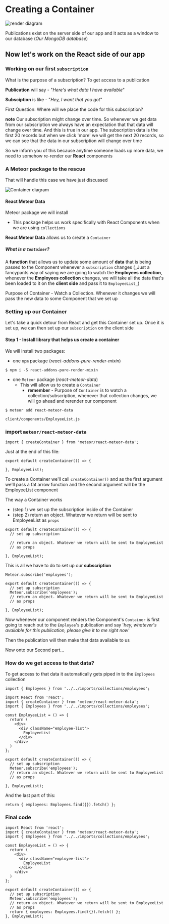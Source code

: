 # Creating a Container
![render diagram](https://i.imgur.com/OCKZogT.png)

Publications exist on the server side of our app and it acts as a window to our database (_Our MongoDB database_)

## Now let's work on the React side of our app
### Working on our first `subscription`

What is the purpose of a subscription?
To get access to a publication

**Publication** will say - "_Here's what data I have available_"

**Subsciption** is like - "_Hey, I want that you got_"

First Question: Where will we place the code for this subscription?

**note** Our subscription might change over time. So whenever we get data from our subscription we always have an expectation that that data will change over time. And this is true in our app. The subscription data is the first 20 records but when we click 'more' we will get the next 20 records, so we can see that the data in our subscription will change over time

So we inform you of this because anytime someone loads up more data, we need to somehow re-render our **React** components

### A Meteor package to the rescue
That will handle this case we have just discussed

![Container diagram](https://i.imgur.com/GkDC9uc.png)

#### React Meteor Data
Meteor package we will install

* This package helps us work specifically with React Components when we are using `collections`

**React Meteor Data** allows us to create a `Container`

##### What is a `Container`?
A **function** that allows us to update some amount of **data** that is being passed to the Component whenever a `subscription` changes (_Just a fancypants way of saying we are going to watch the **Employees collection**, whenever the **Employees collection** changes, we will take all the data that's been loaded to it on the **client side** and pass it to `EmployeeList_`)

Purpose of Container - Watch a Collection. Whenever it changes we will pass the new data to some Component that we set up

### Setting up our Container
Let's take a quick detour from React and get this Container set up. Once it is set up, we can then set up our `subscription` on the client side

#### Step 1 - Install library that helps us create a container
We will install two packages:

* one `npm` package (_react-addons-pure-render-mixin_)

`$ npm i -S react-addons-pure-render-mixin`

* one `Meteor` package (_react-meteor-data_)
    - This will allow us to create a `Container`
        + **remember** - Purpose of `Container` is to watch a collection/subscription, whenever that collection changes, we will go ahead and rerender our component

`$ meteor add react-meteor-data`

`client/components/EmployeeList.js`

### import `meteor/react-meteor-data`

`import { createContainer } from 'meteor/react-meteor-data';`

Just at the end of this file:

```
export default createContainer(() => {

}, EmployeeList);
```

To create a Container we'll call `createContainer()` and as the first argument we'll pass a fat arrow function and the second argument will be the EmployeeList component

The way a Container works
* (step 1) we set up the subscription inside of the Container
* (step 2) return an object. Whatever we return will be sent to EmployeeList as `props`

```
export default createContainer(() => {
  // set up subscription
  
  // return an object. Whatever we return will be sent to EmployeeList
  // as props

}, EmployeeList);
```

This is all we have to do to set up our **subscription**

`Meteor.subscribe('employees');`

```
export default createContainer(() => {
  // set up subscription
  Meteor.subscribe('employees');
  // return an object. Whatever we return will be sent to EmployeeList
  // as props

}, EmployeeList);
```

Now whenever our component renders the Component's `Container` is first going to reach out to the `Employee`'s publication and say '_hey, whatever's available for this publication, please give it to me right now_'

Then the publication will then make that data available to us

Now onto our Second part... 

### How do we get access to that data? 
To get access to that data it automatically gets piped in to the `Employees` collection

`import { Employees } from '../../imports/collections/employees';`

```
import React from 'react';
import { createContainer } from 'meteor/react-meteor-data';
import { Employees } from '../../imports/collections/employees';

const EmployeeList = () => {
  return (
    <div>
      <div className="employee-list">
        EmployeeList
      </div>
    </div>
  )
};

export default createContainer(() => {
  // set up subscription
  Meteor.subscribe('employees');
  // return an object. Whatever we return will be sent to EmployeeList
  // as props

}, EmployeeList);
```

And the last part of this:

`return { employees: Employees.find({}).fetch() };`

### Final code

```
import React from 'react';
import { createContainer } from 'meteor/react-meteor-data';
import { Employees } from '../../imports/collections/employees';

const EmployeeList = () => {
  return (
    <div>
      <div className="employee-list">
        EmployeeList
      </div>
    </div>
  )
};

export default createContainer(() => {
  // set up subscription
  Meteor.subscribe('employees');
  // return an object. Whatever we return will be sent to EmployeeList
  // as props
  return { employees: Employees.find({}).fetch() };
}, EmployeeList);
```



